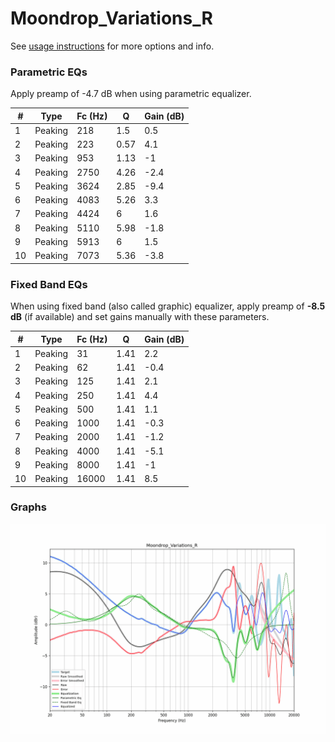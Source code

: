 # Moondrop_Variations_R
See [usage instructions](https://github.com/jaakkopasanen/AutoEq#usage) for more options and info.

### Parametric EQs
Apply preamp of -4.7 dB when using parametric equalizer.

|   # | Type    |   Fc (Hz) |    Q |   Gain (dB) |
|-----|---------|-----------|------|-------------|
|   1 | Peaking |       218 | 1.5  |         0.5 |
|   2 | Peaking |       223 | 0.57 |         4.1 |
|   3 | Peaking |       953 | 1.13 |        -1   |
|   4 | Peaking |      2750 | 4.26 |        -2.4 |
|   5 | Peaking |      3624 | 2.85 |        -9.4 |
|   6 | Peaking |      4083 | 5.26 |         3.3 |
|   7 | Peaking |      4424 | 6    |         1.6 |
|   8 | Peaking |      5110 | 5.98 |        -1.8 |
|   9 | Peaking |      5913 | 6    |         1.5 |
|  10 | Peaking |      7073 | 5.36 |        -3.8 |

### Fixed Band EQs
When using fixed band (also called graphic) equalizer, apply preamp of **-8.5 dB** (if available) and set gains manually with these parameters.

|   # | Type    |   Fc (Hz) |    Q |   Gain (dB) |
|-----|---------|-----------|------|-------------|
|   1 | Peaking |        31 | 1.41 |         2.2 |
|   2 | Peaking |        62 | 1.41 |        -0.4 |
|   3 | Peaking |       125 | 1.41 |         2.1 |
|   4 | Peaking |       250 | 1.41 |         4.4 |
|   5 | Peaking |       500 | 1.41 |         1.1 |
|   6 | Peaking |      1000 | 1.41 |        -0.3 |
|   7 | Peaking |      2000 | 1.41 |        -1.2 |
|   8 | Peaking |      4000 | 1.41 |        -5.1 |
|   9 | Peaking |      8000 | 1.41 |        -1   |
|  10 | Peaking |     16000 | 1.41 |         8.5 |

### Graphs
![](./Moondrop_Variations_R.png)
